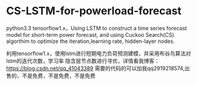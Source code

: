 # CS-LSTM-for-powerload-forecast
python3.3 tensorflow1.x，Using LSTM to construct a time series forecast model for short-term power forecast, and using Cuckoo Search(CS) algorthim to optimize  the iteration,learning rate, hidden-layer nodes.

利用tensorflow1.x，使用lstm进行短期电力负荷预测建模，并采用布谷鸟算法对lstm的迭代次数，学习率 隐含层节点数进行寻优，详情看我博客：
https://blog.csdn.net/qq_41043389
需要的代码的可以加我qq2919218574,出售的，不是免费，不是免费，不是免费
